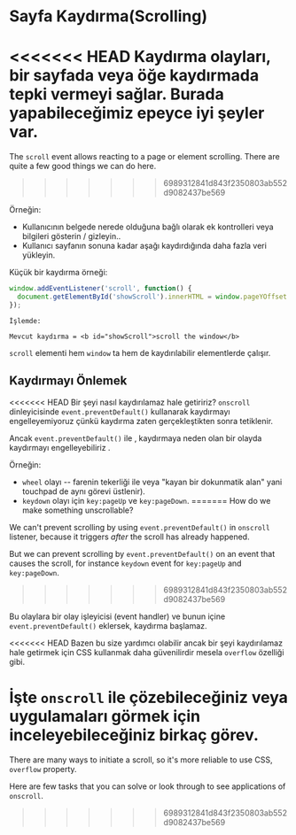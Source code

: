 # Sayfa Kaydırma(Scrolling)

<<<<<<< HEAD
Kaydırma olayları, bir sayfada veya öğe kaydırmada tepki vermeyi sağlar. Burada yapabileceğimiz epeyce iyi şeyler var.
=======
The `scroll` event allows reacting to a page or element scrolling. There are quite a few good things we can do here.
>>>>>>> 6989312841d843f2350803ab552d9082437be569

Örneğin:
- Kullanıcının belgede nerede olduğuna bağlı olarak ek kontrolleri veya bilgileri gösterin / gizleyin..
- Kullanıcı sayfanın sonuna kadar aşağı kaydırdığında daha fazla veri yükleyin.

Küçük bir kaydırma örneği:

```js autorun
window.addEventListener('scroll', function() {
  document.getElementById('showScroll').innerHTML = window.pageYOffset + 'px';
});
```

```online
İşlemde:

Mevcut kaydırma = <b id="showScroll">scroll the window</b>
```

`scroll` elementi hem `window` ta hem de kaydırılabilir elementlerde çalışır.

## Kaydırmayı Önlemek

<<<<<<< HEAD
Bir şeyi nasıl kaydırılamaz hale getiririz? `onscroll` dinleyicisinde `event.preventDefault()` kullanarak kaydırmayı engelleyemiyoruz çünkü kaydırma zaten gerçekleştikten sonra tetiklenir.

Ancak `event.preventDefault()` ile , kaydırmaya neden olan bir olayda kaydırmayı engelleyebiliriz .

Örneğin:
- `wheel` olayı -- farenin tekerliği ile veya "kayan bir dokunmatik alan" yani touchpad de aynı görevi üstlenir).
- `keydown` olayı için `key:pageUp` ve `key:pageDown`.
=======
How do we make something unscrollable?

We can't prevent scrolling by using `event.preventDefault()` in `onscroll` listener, because it triggers *after* the scroll has already happened.

But we can prevent scrolling by `event.preventDefault()` on an event that causes the scroll, for instance `keydown` event for `key:pageUp` and `key:pageDown`.
>>>>>>> 6989312841d843f2350803ab552d9082437be569

Bu olaylara bir olay işleyicisi (event handler) ve bunun içine `event.preventDefault()`  eklersek, kaydırma başlamaz.

<<<<<<< HEAD
Bazen bu size yardımcı olabilir ancak bir şeyi kaydırılamaz hale getirmek için CSS kullanmak daha güvenilirdir mesela `overflow` özelliği gibi.

İşte `onscroll` ile çözebileceğiniz veya uygulamaları görmek için inceleyebileceğiniz birkaç görev.
=======
There are many ways to initiate a scroll, so it's more reliable to use CSS, `overflow` property.

Here are few tasks that you can solve or look through to see applications of `onscroll`.
>>>>>>> 6989312841d843f2350803ab552d9082437be569
